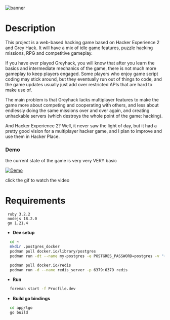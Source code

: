 ![banner](https://i.imgur.com/ATeNIR9.png "banner")

# Description

This project is a web-based hacking game based on Hacker Experience 2 and Grey Hack. It will have a mix of idle game features, puzzle hacking missions, RPG and competitive gameplay.

If you have ever played Greyhack, you will know that after you learn the basics and intermediate mechanics of the game, there is not much more gameplay to keep players engaged. Some players who enjoy game script coding may stick around, but they eventually run out of things to code, and the game updates usually just add over restricted APIs that are hard to make use of.

The main problem is that Greyhack lacks multiplayer features to make the game more about competing and cooperating with others, and less about endlessly doing the same missions over and over again, and creating unhackable servers (which destroys the whole point of the game: hacking).

And Hacker Experience 2? Well, it never saw the light of day, but it had a pretty good vision for a multiplayer hacker game, and I plan to improve and use them in Hacker Place.

### Demo

the current state of the game is very very VERY basic

[![Demo](https://i.imgur.com/BLuFcNG.gif)](https://youtu.be/nH8yHv3BHE4)

click the gif to watch the video

# Requirements

```
 ruby 3.2.2
 nodejs 18.2.0
 go 1.21.4
```

* **Dev setup**

```bash
  cd ~
  mkdir .postgres_docker
  podman pull docker.io/library/postgres
  podman run -dt --name my-postgres -e POSTGRES_PASSWORD=postgres -v "~/.postgres_docker:/var/lib/postgresql/data:Z" -p 5432:5432 postgres

  podman pull docker.io/redis
  podman run -d --name redis_server -p 6379:6379 redis
```

* **Run**

```bash
  foreman start -f Procfile.dev 
```

* **Build go bindings**

```bash
  cd app/lgo
  go build
```
